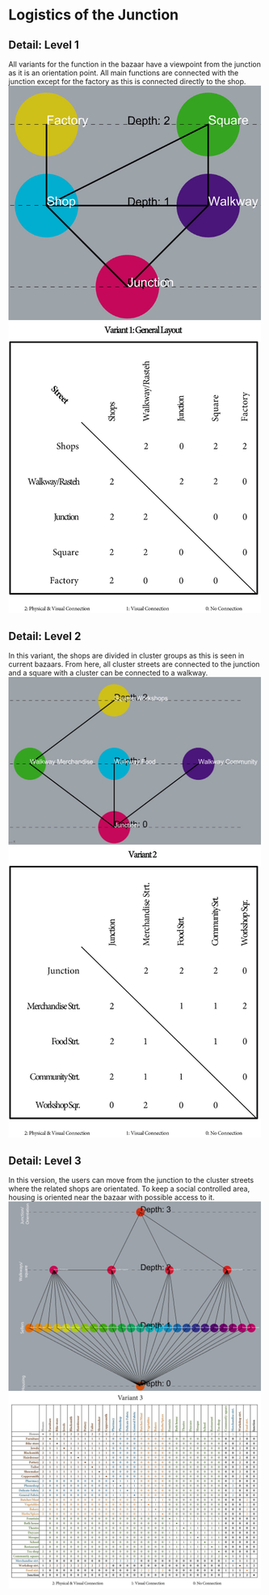 # Logistics of the Junction

## Detail: Level 1
All variants for the function in the bazaar have a viewpoint from the junction as it is an orientation point. All main functions are connected with the junction except for the factory as this is connected directly to the shop.
<br>
<img src="1_Bubble_Logistic level 1.jpg"  width="500" height="auto">
<img src="1_REL_level 1.jpg"  width="500" height="auto">

## Detail: Level 2
In this variant, the shops are divided in cluster groups as this is seen in current bazaars. From here, all cluster streets are connected to the junction and a square with a cluster can be connected to a walkway.
<br>
<img src="2_Bubble_Logistic level 2_cluster.jpg"  width="500" height="auto">
<img src="2_REL_level 2.jpg"  width="500" height="auto">

## Detail: Level 3
In this version, the users can move from the junction to the cluster streets where the related shops are orientated. To keep a social controlled area, housing is oriented near the bazaar with possible access to it.
<br>
<img src="3_Bubble_Logistic level 3_Shops.jpg"  width="500" height="auto">
<img src="3_REL_level 3.jpg"  width="500" height="auto">
